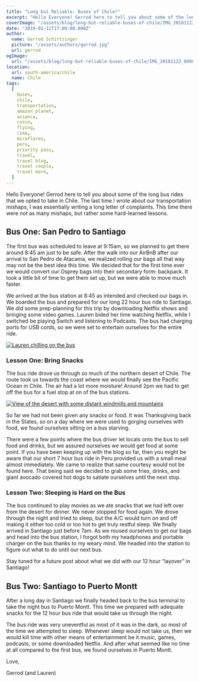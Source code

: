```yaml
---
title: "Long but Reliable: Buses of Chile!"
excerpt: "Hello Everyone! Gerrod here to tell you about some of the long bus rides that we opted to take in Chile..."
coverImage: "/assets/blog/long-but-reliable-buses-of-chile/IMG_20181122_090022.jpg"
date: "2019-01-11T17:00:00.000Z"
author:
  name: Gerrod Schirtzinger
  picture: "/assets/authors/gerrod.jpg"
  url: gerrod
ogImage:
  url: "/assets/blog/long-but-reliable-buses-of-chile/IMG_20181122_090022.jpg"
location:
  url: south-america/chile
  name: Chile
tags:
  [
    buses,
    chile,
    transportation,
    amazon planet,
    avianca,
    cusco,
    flying,
    lima,
    miraflores,
    peru,
    priority pass,
    travel,
    travel blog,
    travel couple,
    travel more,
  ]
---
```


Hello Everyone! Gerrod here to tell you about some of the long bus rides that we opted to take in Chile. The last time I wrote about our transportation mishaps, I was essentially writing a long letter of complaints. This time there were not as many mishaps, but rather some hard-learned lessons.

## Bus One: San Pedro to Santiago

The first bus was scheduled to leave at 9:15am, so we planned to get there around 8:45 am just to be safe. After the walk into our AirBnB after our arrival to San Pedro de Atacama, we realized rolling our bags all that way may not be the best idea this time. We decided that for the first time ever we would convert our Osprey bags into their secondary form: backpack. It took a little bit of time to get them set up, but we were able to move much faster.

We arrived at the bus station at 8:45 as intended and checked our bags in. We boarded the bus and prepared for our long 22 hour bus ride to Santiago. We did some prep-planning for this trip by downloading Netflix shows and bringing some video games. Lauren bided her time watching Netflix, while I switched be playing Switch and listening to Podcasts. The bus had charging ports for USB cords, so we were set to entertain ourselves for the entire ride.

[![Lauren chilling on the bus](/assets/blog/long-but-reliable-buses-of-chile/IMG_20181122_090026.jpg "Lauren chilling on the bus")](/assets/blog/long-but-reliable-buses-of-chile/IMG_20181122_090026.jpg)

### Lesson One: Bring Snacks

The bus ride drove us through so much of the northern desert of Chile. The route took us towards the coast where we would finally see the Pacific Ocean in Chile. The air had a lot more moisture! Around 2pm we had to get off the bus for a fuel stop at on of the bus stations.

[![View of the desert with some distant windmills and mountains](/assets/blog/long-but-reliable-buses-of-chile/20181118_135920.jpg "View of the desert with some distant windmills and mountains")](/assets/blog/long-but-reliable-buses-of-chile/20181118_135920.jpg)

So far we had not been given any snacks or food. It was Thanksgiving back in the States, so on a day where we were used to gorging ourselves with food, we found ourselves sitting on a bus starving.

There were a few points where the bus driver let locals onto the bus to sell food and drinks, but we assured ourselves we would get food at some point. If you have been keeping up with the blog so far, then you might be aware that our short 7 hour bus ride in Peru provided us with a small meal almost immediately. We came to realize that same courtesy would not be found here. That being said we decided to grab some fries, drinks, and giant avocado covered hot dogs to satiate ourselves until the next stop.

### Lesson Two: Sleeping is Hard on the Bus

The bus continued to play movies as we ate snacks that we had left over from the desert for dinner. We never stopped for food again. We drove through the night and tried to sleep, but the A/C would turn on and off making it either too cold or too hot to get truly restful sleep.
We finally arrived in Santiago just before 7am. As we roused ourselves to get our bags and head into the bus station, I forgot both my headphones and portable charger on the bus thanks to my weary mind. We headed into the station to figure out what to do until our next bus.

Stay tuned for a future post about what we did with our 12 hour “layover” in Santiago!

## Bus Two: Santiago to Puerto Montt

After a long day in Santiago we finally headed back to the bus terminal to take the night bus to Puerto Montt. This time we prepared with adequate snacks for the 12 hour bus ride that would take us through the night.

The bus ride was very uneventful as most of it was in the dark, so most of the time we attempted to sleep. Whenever sleep would not take us, then we would kill time with other means of entertainment be it music, games, podcasts, or some downloaded Netflix. And after what seemed like no time at all compared to the first bus, we found ourselves in Puerto Montt.

Love,

Gerrod (and Lauren)

